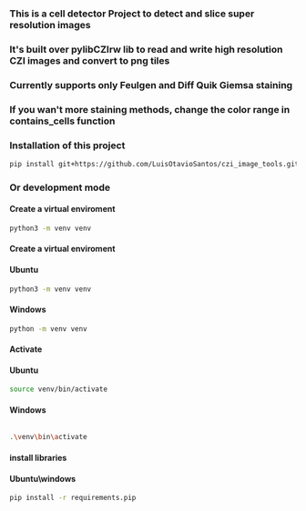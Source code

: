 <h3> This is a cell detector Project to detect and slice super resolution images </h3>
<h3> It's built over pylibCZIrw lib to read and write high resolution CZI images and convert to png tiles  </h3>
<h3> Currently supports only Feulgen and Diff Quik Giemsa staining  </h3>
<h3> If you wan't more staining methods, change the color range in contains_cells function </h3>
<h3> Installation of this project </h3>


```sh
pip install git+https://github.com/LuisOtavioSantos/czi_image_tools.git
```
<h3> Or development mode </h3>

<h4> Create a virtual enviroment </h4>

```sh
python3 -m venv venv
```

<h4> Create a virtual enviroment </h4>

#### Ubuntu
```sh
python3 -m venv venv
```
#### Windows
```sh
python -m venv venv
```

<h4> Activate </h4>

#### Ubuntu

```sh
source venv/bin/activate
```

#### Windows
```sh

.\venv\bin\activate
```

<h4> install libraries </h4>

#### Ubuntu\windows
```sh
pip install -r requirements.pip
```





